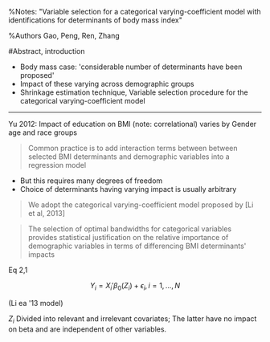 %Notes: "Variable selection for a categorical varying-coefficient model with identifications for determinants of body mass index"

%Authors Gao, Peng, Ren, Zhang


#Abstract, introduction


- Body mass case: 'considerable number of determinants have been proposed'
- Impact of these varying across demographic groups
- Shrinkage estimation technique, Variable selection procedure for the categorical varying-coefficient model

***

Yu 2012: Impact of education on BMI (note: correlational) varies by Gender age and race groups


> Common practice is to add interaction terms between between selected BMI determinants and demographic variables into a regression model

- But this requires many degrees of freedom
- Choice of determinants having varying impact is usually arbitrary

> We adopt the categorical varying-coefficient model proposed by [Li et al, 2013]

> The selection of optimal bandwidths for categorical variables provides statistical justification on the relative importance of demographic variables in terms of differencing BMI determinants' impacts

Eq 2,1

$$Y_i=X_i'\beta_0(Z_i)+\epsilon_i, i=1,...,N$$

(Li ea '13 model)

$Z_i$ Divided into relevant and irrelevant covariates; The latter have no impact on beta and are independent of other variables.

